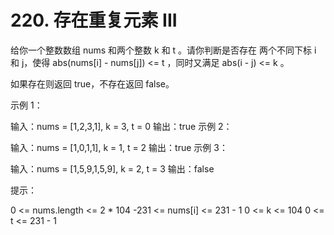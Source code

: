 # 220. 存在重复元素 III
  给你一个整数数组 nums 和两个整数 k 和 t 。请你判断是否存在 两个不同下标 i 和 j，使得 abs(nums[i] - nums[j]) <= t ，同时又满足 abs(i - j) <= k 。
  
  如果存在则返回 true，不存在返回 false。
  
   
  
  示例 1：
  
  输入：nums = [1,2,3,1], k = 3, t = 0
  输出：true
  示例 2：
  
  输入：nums = [1,0,1,1], k = 1, t = 2
  输出：true
  示例 3：
  
  输入：nums = [1,5,9,1,5,9], k = 2, t = 3
  输出：false
   
  
  提示：
  
  0 <= nums.length <= 2 * 104
  -231 <= nums[i] <= 231 - 1
  0 <= k <= 104
  0 <= t <= 231 - 1
